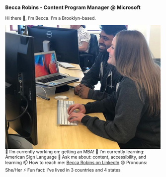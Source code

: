 ### Becca Robins - Content Program Manager @ Microsoft

Hi there 👋, I'm Becca. I'm a Brooklyn-based.

<img align="left" width="500" height="400" src="https://github.com/beccarobins/beccarobins/blob/main/becca_sumedh_instagram.png">
<!--
![Becca and her colleague, Sumedh, at DataCamp.](becca_sumedh_instagram.png)
-->

🔭 I’m currently working on: getting an MBA!
🌱 I’m currently learning: American Sign Language
💬 Ask me about: content, accessibility, and learning
📫 How to reach me: [Becca Robins on LinkedIn](https://www.linkedin.com/in/beccarobins/)
😄 Pronouns: She/Her
⚡ Fun fact: I've lived in 3 countries and 4 states

<!--
**beccarobins/beccarobins** is a ✨ _special_ ✨ repository because its `README.md` (this file) appears on your GitHub profile.

Here are some ideas to get you started:

- 🔭 I’m currently working on ...
- 🌱 I’m currently learning: ...
- 👯 I’m looking to collaborate on: ...
- 🤔 I’m looking for help with: ...
- 💬 Ask me about: ...
- 📫 How to reach me: ...
- 😄 Pronouns: ...
- ⚡ Fun fact: 
-->
